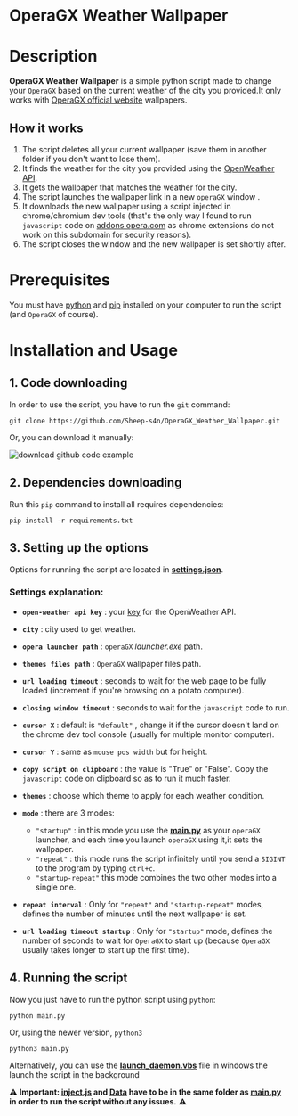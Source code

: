 # OperaGX Weather Wallpaper 

# Description
**OperaGX Weather Wallpaper** is a simple python script made to change your `OperaGX` based on the current weather of the city you provided.It only works with [OperaGX official website](https://addons.opera.com/en/wallpapers) wallpapers.

## How it works
1. The script deletes all your current wallpaper (save them in another folder if you don't want to lose them).
2. It finds the weather for the city you provided using the [OpenWeather API](https://openweathermap.org/api).
3. It gets the wallpaper that matches the weather for the city.
4. The script launches the wallpaper link in a new `operaGX` window .
5. It downloads the new wallpaper using a script injected in chrome/chromium dev tools (that's the only way I found to run `javascript` code on [addons.opera.com](https://addons.opera.com/) as chrome extensions do not work on this subdomain for security reasons).
6. The script closes the window and the new wallpaper is set shortly after.

# Prerequisites
You must have [python](https://www.python.org/downloads/) and [pip](https://pip.pypa.io/en/stable/cli/pip_download/) installed on your computer to run the script (and `OperaGX` of course).

# Installation and Usage
## 1. Code downloading
In order to use the script, you have to run the `git` command:
```
git clone https://github.com/Sheep-s4n/OperaGX_Weather_Wallpaper.git
```
Or, you can download it manually:

![download github code example](https://i.ibb.co/PxTNd4W/image.png)
## 2. Dependencies downloading
Run this `pip` command to install all requires dependencies:
```
pip install -r requirements.txt
```
## 3. Setting up the options
Options for running the script are located in **[settings.json](https://github.com/Sheep-s4n/OperaGX_Weather_Wallpaper/blob/main/Data/settings.json)**.
### Settings explanation:

- **`open-weather api key`** : your [key](https://home.openweathermap.org/api_keys) for the OpenWeather API.

- **`city`** : city used to get weather.

- **`opera launcher path`** : `operaGX` *launcher.exe* path.

- **`themes files path`** : `OperaGX` wallpaper files path.

- **`url loading timeout`** : seconds to wait for the web page to be fully loaded (increment if you're browsing on a potato computer).

- **`closing window timeout`** : seconds to wait for the `javascript` code to run.

- **`cursor X`** : default is `"default"` , change it if the cursor doesn't land on the chrome dev tool console (usually for multiple monitor computer).

- **`cursor Y`** : same as `mouse pos width` but for height.

-  **`copy script on clipboard`** : the value is "True" or "False". Copy the `javascript` code on clipboard so as to run it much faster.

- **`themes`** : choose which theme to apply for each weather condition.

- **`mode`** : there are 3 modes:
	- `"startup"` : in this mode you use the **[main.py](https://github.com/Sheep-s4n/OperaGX_Weather_Wallpaper/blob/main/main.py)** as your `operaGX` launcher, and each time you launch `operaGX` using it,it sets the wallpaper.
    - `"repeat"` : this mode runs the script infinitely until you send a `SIGINT` to the program by typing `ctrl+c`.
    - `"startup-repeat"` this mode combines the two other modes into a single one.

- **`repeat interval`** : Only for `"repeat"` and `"startup-repeat"` modes, defines the number of minutes until the next wallpaper is set.

- **`url loading timeout startup`** : Only for `"startup"` mode, defines the number of seconds to wait for `OperaGX` to start up (because `OperaGX` usually takes longer to start up the first time).

## 4. Running the script
Now you just have to run the python script using `python`:
```
python main.py
```
Or, using the newer version, `python3`
```
python3 main.py
```
Alternatively, you can use the **[launch_daemon.vbs](https://github.com/Sheep-s4n/OperaGX_Weather_Wallpaper/blob/main/launch_daemon.vbs)** file in windows the launch the script in the background

⚠️ **Important: [inject.js](https://github.com/Sheep-s4n/OperaGX_Weather_Wallpaper/blob/main/inject.js) and [Data](https://github.com/Sheep-s4n/OperaGX_Weather_Wallpaper/tree/main/Data) have to be in the same folder as **[main.py](https://github.com/Sheep-s4n/OperaGX_Weather_Wallpaper/blob/main/main.py)** in order to run the script without any issues.** ⚠️